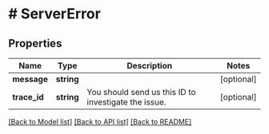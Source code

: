 # # ServerError

## Properties

Name | Type | Description | Notes
------------ | ------------- | ------------- | -------------
**message** | **string** |  | [optional]
**trace_id** | **string** | You should send us this ID to investigate the issue. | [optional]

[[Back to Model list]](../../README.md#models) [[Back to API list]](../../README.md#endpoints) [[Back to README]](../../README.md)
